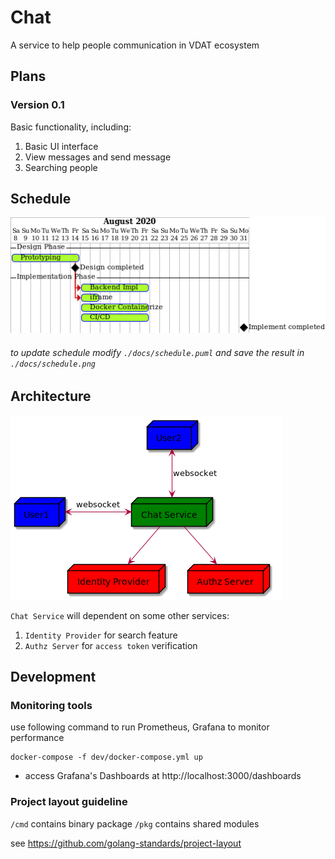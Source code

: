 # Chat
A service to help people communication in VDAT ecosystem

## Plans
### Version 0.1
Basic functionality, including:
1. Basic UI interface
2. View messages and send message
3. Searching people

## Schedule
![](docs/schedule.png)

###### to update schedule modify `./docs/schedule.puml` and save the result in `./docs/schedule.png`

## Architecture
![](docs/architecture.png)

`Chat Service` will dependent on some other services:
1. `Identity Provider` for search feature
2. `Authz Server` for `access token` verification

## Development

### Monitoring tools
use following command to run Prometheus, Grafana to monitor performance
```shell script
docker-compose -f dev/docker-compose.yml up
```
* access Grafana's Dashboards at http://localhost:3000/dashboards

### Project layout guideline

`/cmd` contains binary package
`/pkg` contains shared modules

see https://github.com/golang-standards/project-layout
